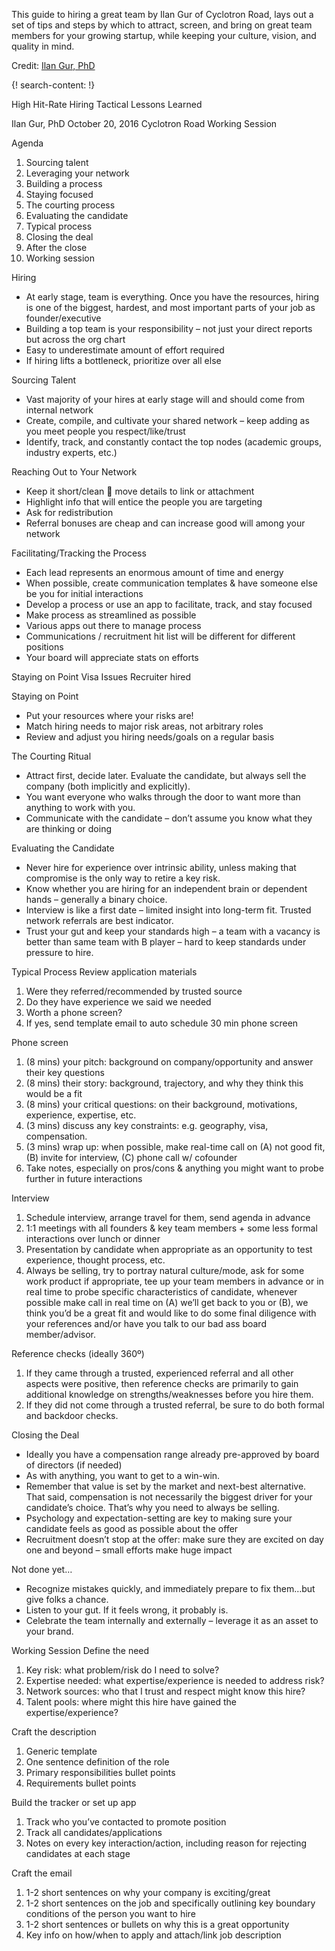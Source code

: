 
This guide to hiring a great team by Ilan Gur of Cyclotron Road, lays out a set of tips and steps by which to attract, screen, and bring on great team members for your growing startup, while keeping your culture, vision, and quality in mind. 

Credit: [Ilan Gur, PhD](http://www.cyclotronroad.org/team/)

 
{! search-content: !}

High Hit-Rate Hiring
Tactical Lessons Learned

Ilan Gur, PhD
October 20, 2016
Cyclotron Road Working Session


Agenda
1. Sourcing talent
2. Leveraging your network
3. Building a process
4. Staying focused
5. The courting process
6. Evaluating the candidate
7. Typical process
8. Closing the deal
9. After the close
10. Working session


Hiring
* At early stage, team is everything.  Once you have the resources, hiring is one of the biggest, hardest, and most important parts of your job as founder/executive
* Building a top team is your responsibility – not just your direct reports but across the org chart
* Easy to underestimate amount of effort required
* If hiring lifts a bottleneck, prioritize over all else


Sourcing Talent
* Vast majority of your hires at early stage will and should come from internal network
* Create, compile, and cultivate your shared network – keep adding as you meet people you respect/like/trust
* Identify, track, and constantly contact the top nodes (academic groups, industry experts, etc.)


Reaching Out to Your Network
* Keep it short/clean  move details to link or attachment
* Highlight info that will entice the people you are targeting
* Ask for redistribution
* Referral bonuses are cheap and can increase good will among your network


Facilitating/Tracking the Process
* Each lead represents an enormous amount of time and energy
* When possible, create communication templates & have someone else be you for initial interactions 
* Develop a process or use an app to facilitate, track, and stay focused
* Make process as streamlined as possible
* Various apps out there to manage process
* Communications / recruitment hit list will be different for different positions
* Your board will appreciate stats on efforts


Staying on Point
Visa Issues Recruiter hired


Staying on Point
* Put your resources where your risks are!
* Match hiring needs to major risk areas, not arbitrary roles
* Review and adjust you hiring needs/goals on a regular basis


The Courting Ritual
* Attract first, decide later.  Evaluate the candidate, but always sell the company (both implicitly and explicitly).
* You want everyone who walks through the door to want more than anything to work with you.
* Communicate with the candidate – don’t assume you know what they are thinking or doing


Evaluating the Candidate
* Never hire for experience over intrinsic ability, unless making that compromise is the only way to retire a key risk.
* Know whether you are hiring for an independent brain or dependent hands – generally a binary choice.
* Interview is like a first date – limited insight into long-term fit. Trusted network referrals are best indicator.
* Trust your gut and keep your standards high – a team with a vacancy is better than same team with B player – hard to keep standards under pressure to hire.


Typical Process
Review application materials
1. Were they referred/recommended by trusted source
2. Do they have experience we said we needed
3. Worth a phone screen?
4. If yes, send template email to auto schedule 30 min phone screen

Phone screen
1. (8 mins) your pitch: background on company/opportunity and answer their key questions 
2. (8 mins) their story: background, trajectory, and why they think this would be a fit
3. (8 mins) your critical questions: on their background, motivations, experience, expertise, etc.
4. (3 mins) discuss any key constraints: e.g. geography, visa, compensation.
5. (3 mins) wrap up: when possible, make real-time call on (A) not good fit, (B) invite for interview, (C) phone call w/ cofounder
6. Take notes, especially on pros/cons & anything you might want to probe further in future interactions

Interview
1. Schedule interview, arrange travel for them, send agenda in advance 
2. 1:1 meetings with all founders & key team members + some less formal interactions over lunch or dinner
3. Presentation by candidate when appropriate as an opportunity to test experience, thought process, etc.
4. Always be selling, try to portray natural culture/mode, ask for some work product if appropriate, tee up your team members in advance or in real time to probe specific characteristics of candidate, whenever possible make call in real time on (A) we’ll get back to you or (B), we think you’d be a great fit and would like to do some final diligence with your references and/or have you talk to our bad ass board member/advisor.

Reference checks (ideally 360º)
1. If they came through a trusted, experienced referral and all other aspects were positive, then reference checks are primarily to gain additional knowledge on strengths/weaknesses before you hire them.
2. If they did not come through a trusted referral, be sure to do both formal and backdoor checks.


Closing the Deal
* Ideally you have a compensation range already pre-approved by board of directors (if needed) 
* As with anything, you want to get to a win-win.
* Remember that value is set by the market and next-best alternative. That said, compensation is not necessarily the biggest driver for your candidate’s choice. That’s why you need to always be selling.
* Psychology and expectation-setting are key to making sure your candidate feels as good as possible about the offer
* Recruitment doesn’t stop at the offer: make sure they are excited on day one and beyond – small efforts make huge impact


Not done yet…
* Recognize mistakes quickly, and immediately prepare to fix them…but give folks a chance.  
* Listen to your gut.  If it feels wrong, it probably is.
* Celebrate the team internally and externally – leverage it as an asset to your brand.


Working Session
Define the need
1. Key risk: what problem/risk do I need to solve?
2. Expertise needed: what expertise/experience is needed to address risk?
3. Network sources: who that I trust and respect might know this hire?
4. Talent pools: where might this hire have gained the expertise/experience?

Craft the description
1. Generic template
2. One sentence definition of the role
3. Primary responsibilities bullet points
4. Requirements bullet points

Build the tracker or set up app
1. Track who you’ve contacted to promote position
2. Track all candidates/applications
3. Notes on every key interaction/action, including reason for rejecting candidates at each stage

Craft the email
1. 1-2 short sentences on why your company is exciting/great
2. 1-2 short sentences on the job and specifically outlining key boundary conditions of the person you want to hire 
3. 1-2 short sentences or bullets on why this is a great opportunity
4. Key info on how/when to apply and attach/link job description
